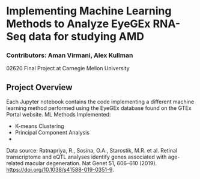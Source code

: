# Implementing Machine Learning Methods to Analyze EyeGEx RNA-Seq data for studying AMD
### Contributors: Aman Virmani, Alex Kullman
02620 Final Project at Carnegie Mellon University

## Project Overview
Each Jupyter notebook contains the code implementing a different machine learning method performed using the EyeGEx database found on the GTEx Portal website.
ML Methods Implemented:
- K-means Clustering
- Principal Component Analysis
- 

Data source: Ratnapriya, R., Sosina, O.A., Starostik, M.R. et al. Retinal transcriptome and eQTL analyses identify genes associated with age-related macular degeneration. Nat Genet 51, 606–610 (2019). https://doi.org/10.1038/s41588-019-0351-9.
